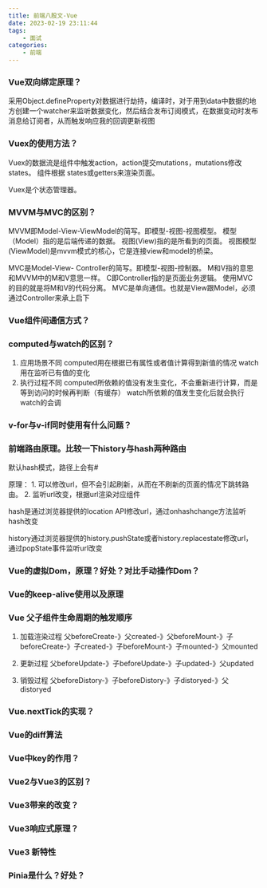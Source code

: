 ```yaml
---
title: 前端八股文-Vue
date: 2023-02-19 23:11:44
tags: 
    - 面试
categories: 
    - 前端
---
```


### Vue双向绑定原理？
采用Object.defineProperty对数据进行劫持，编译时，对于用到data中数据的地方创建一个watcher来监听数据变化，然后结合发布订阅模式，在数据变动时发布消息给订阅者，从而触发响应我的回调更新视图

### Vuex的使用方法？

Vuex的数据流是组件中触发action，action提交mutations，mutations修改states。 组件根据 states或getters来渲染页面。

Vuex是个状态管理器。

### MVVM与MVC的区别？

MVVM即Model-View-ViewModel的简写。即模型-视图-视图模型。
模型（Model）指的是后端传递的数据。
视图(View)指的是所看到的页面。
视图模型(ViewModel)是mvvm模式的核心，它是连接view和model的桥梁。

MVC是Model-View- Controller的简写。即模型-视图-控制器。
M和V指的意思和MVVM中的M和V意思一样。
C即Controller指的是页面业务逻辑。
使用MVC的目的就是将M和V的代码分离。
MVC是单向通信。也就是View跟Model，必须通过Controller来承上启下

### Vue组件间通信方式？

### computed与watch的区别？

1. 应用场景不同
    computed用在根据已有属性或者值计算得到新值的情况
    watch用在监听已有值的变化
2. 执行过程不同
    computed所依赖的值没有发生变化，不会重新进行计算，而是等到访问的时候再判断（有缓存）
    watch所依赖的值发生变化后就会执行watch的会调

### v-for与v-if同时使用有什么问题？

### 前端路由原理。比较一下history与hash两种路由
默认hash模式，路径上会有#

原理：
    1. 可以修改url，但不会引起刷新，从而在不刷新的页面的情况下跳转路由。
    2. 监听url改变，根据url渲染对应组件

hash是通过浏览器提供的location API修改url，通过onhashchange方法监听hash改变

history通过浏览器提供的history.pushState或者history.replacestate修改url，通过popState事件监听url改变

### Vue的虚拟Dom，原理？好处？对比手动操作Dom？

### Vue的keep-alive使用以及原理

### Vue 父子组件生命周期的触发顺序

1. 加载渲染过程
    父beforeCreate-》父created-》父beforeMount-》子beforeCreate-》子created-》子beforeMount-》子mounted-》父mounted

2. 更新过程
    父beforeUpdate-》子beforeUpdate-》子updated-》父updated

3. 销毁过程
    父beforeDistory-》子beforeDistory-》子distoryed-》父distoryed

### Vue.nextTick的实现？

### Vue的diff算法

### Vue中key的作用？

### Vue2与Vue3的区别？

### Vue3带来的改变？

### Vue3响应式原理？

### Vue3 新特性

### Pinia是什么？好处？

### 
